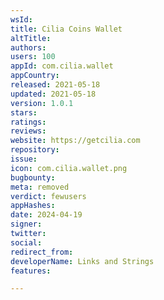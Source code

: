 ```yaml
---
wsId: 
title: Cilia Coins Wallet
altTitle: 
authors: 
users: 100
appId: com.cilia.wallet
appCountry: 
released: 2021-05-18
updated: 2021-05-18
version: 1.0.1
stars: 
ratings: 
reviews: 
website: https://getcilia.com
repository: 
issue: 
icon: com.cilia.wallet.png
bugbounty: 
meta: removed
verdict: fewusers
appHashes: 
date: 2024-04-19
signer: 
twitter: 
social: 
redirect_from: 
developerName: Links and Strings
features: 

---
```


